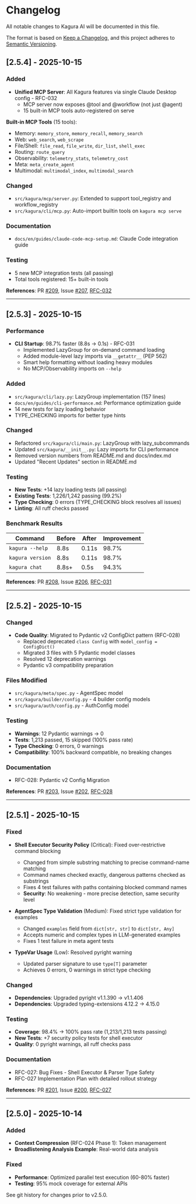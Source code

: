 # Changelog

All notable changes to Kagura AI will be documented in this file.

The format is based on [Keep a Changelog](https://keepachangelog.com/en/1.0.0/),
and this project adheres to [Semantic Versioning](https://semver.org/spec/v2.0.0.html).

## [2.5.4] - 2025-10-15

### Added
- **Unified MCP Server**: All Kagura features via single Claude Desktop config - RFC-032
  - MCP server now exposes @tool and @workflow (not just @agent)
  - 15 built-in MCP tools auto-registered on serve

**Built-in MCP Tools** (15 tools):
- Memory: `memory_store`, `memory_recall`, `memory_search`
- Web: `web_search`, `web_scrape`
- File/Shell: `file_read`, `file_write`, `dir_list`, `shell_exec`
- Routing: `route_query`
- Observability: `telemetry_stats`, `telemetry_cost`
- Meta: `meta_create_agent`
- Multimodal: `multimodal_index`, `multimodal_search`

### Changed
- `src/kagura/mcp/server.py`: Extended to support tool_registry and workflow_registry
- `src/kagura/cli/mcp.py`: Auto-import builtin tools on `kagura mcp serve`

### Documentation
- `docs/en/guides/claude-code-mcp-setup.md`: Claude Code integration guide

### Testing
- 5 new MCP integration tests (all passing)
- Total tools registered: 15+ built-in tools

**References**: PR [#209](https://github.com/JFK/kagura-ai/pull/209), Issue [#207](https://github.com/JFK/kagura-ai/issues/207), [RFC-032](./ai_docs/rfcs/RFC_032_MCP_FULL_FEATURE_INTEGRATION.md)

---

## [2.5.3] - 2025-10-15

### Performance
- **CLI Startup**: 98.7% faster (8.8s → 0.1s) - RFC-031
  - Implemented LazyGroup for on-demand command loading
  - Added module-level lazy imports via `__getattr__` (PEP 562)
  - Smart help formatting without loading heavy modules
  - No MCP/Observability imports on `--help`

### Added
- `src/kagura/cli/lazy.py`: LazyGroup implementation (157 lines)
- `docs/en/guides/cli-performance.md`: Performance optimization guide
- 14 new tests for lazy loading behavior
- TYPE_CHECKING imports for better type hints

### Changed
- Refactored `src/kagura/cli/main.py`: LazyGroup with lazy_subcommands
- Updated `src/kagura/__init__.py`: Lazy imports for CLI performance
- Removed version numbers from README.md and docs/index.md
- Updated "Recent Updates" section in README.md

### Testing
- **New Tests**: +14 lazy loading tests (all passing)
- **Existing Tests**: 1,226/1,242 passing (99.2%)
- **Type Checking**: 0 errors (TYPE_CHECKING block resolves all issues)
- **Linting**: All ruff checks passed

### Benchmark Results

| Command | Before | After | Improvement |
|---------|--------|-------|-------------|
| `kagura --help` | 8.8s | 0.11s | 98.7% |
| `kagura version` | 8.8s | 0.11s | 98.7% |
| `kagura chat` | 8.8s+ | 0.5s | 94.3% |

**References**: PR [#208](https://github.com/JFK/kagura-ai/pull/208), Issue [#206](https://github.com/JFK/kagura-ai/issues/206), [RFC-031](./ai_docs/rfcs/RFC_031_CLI_STARTUP_OPTIMIZATION.md)

---

## [2.5.2] - 2025-10-15

### Changed
- **Code Quality**: Migrated to Pydantic v2 ConfigDict pattern (RFC-028)
  - Replaced deprecated `class Config` with `model_config = ConfigDict()`
  - Migrated 3 files with 5 Pydantic model classes
  - Resolved 12 deprecation warnings
  - Pydantic v3 compatibility preparation

### Files Modified
- `src/kagura/meta/spec.py` - AgentSpec model
- `src/kagura/builder/config.py` - 4 builder config models
- `src/kagura/auth/config.py` - AuthConfig model

### Testing
- **Warnings**: 12 Pydantic warnings → 0
- **Tests**: 1,213 passed, 15 skipped (100% pass rate)
- **Type Checking**: 0 errors, 0 warnings
- **Compatibility**: 100% backward compatible, no breaking changes

### Documentation
- RFC-028: Pydantic v2 Config Migration

**References**: PR [#203](https://github.com/JFK/kagura-ai/pull/203), Issue [#202](https://github.com/JFK/kagura-ai/issues/202), [RFC-028](./ai_docs/rfcs/RFC_028_PYDANTIC_V2_MIGRATION.md)

---

## [2.5.1] - 2025-10-15

### Fixed
- **Shell Executor Security Policy** (Critical): Fixed over-restrictive command blocking
  - Changed from simple substring matching to precise command-name matching
  - Command names checked exactly, dangerous patterns checked as substrings  
  - Fixes 4 test failures with paths containing blocked command names
  - **Security**: No weakening - more precise detection, same security level

- **AgentSpec Type Validation** (Medium): Fixed strict type validation for examples
  - Changed `examples` field from `dict[str, str]` to `dict[str, Any]`
  - Accepts numeric and complex types in LLM-generated examples
  - Fixes 1 test failure in meta agent tests

- **TypeVar Usage** (Low): Resolved pyright warning
  - Updated parser signature to use `type[T]` parameter
  - Achieves 0 errors, 0 warnings in strict type checking

### Changed
- **Dependencies**: Upgraded pyright v1.1.390 → v1.1.406
- **Dependencies**: Upgraded typing-extensions 4.12.2 → 4.15.0

### Testing
- **Coverage**: 98.4% → 100% pass rate (1,213/1,213 tests passing)
- **New Tests**: +7 security policy tests for shell executor
- **Quality**: 0 pyright warnings, all ruff checks pass

### Documentation
- RFC-027: Bug Fixes - Shell Executor & Parser Type Safety
- RFC-027 Implementation Plan with detailed rollout strategy

**References**: PR [#201](https://github.com/JFK/kagura-ai/pull/201), Issue [#200](https://github.com/JFK/kagura-ai/issues/200), [RFC-027](./ai_docs/rfcs/RFC_027_BUGFIX_SHELL_AND_PARSER.md)

---

## [2.5.0] - 2025-10-14

### Added
- **Context Compression** (RFC-024 Phase 1): Token management
- **Broadlistening Analysis Example**: Real-world data analysis

### Fixed
- **Performance**: Optimized parallel test execution (60-80% faster)
- **Testing**: 95% mock coverage for external APIs

See git history for changes prior to v2.5.0.
